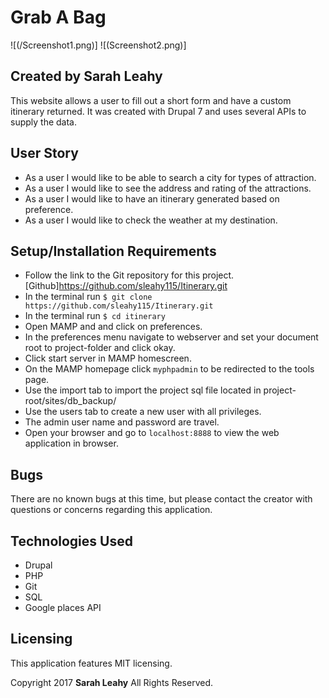 # Grab A Bag

![(/Screenshot1.png)]
![(Screenshot2.png)]

## Created by Sarah Leahy

  This website allows a user to fill out a short form and have a custom itinerary returned. It was created with Drupal 7 and uses several APIs to supply the data.

## User Story

* As a user I would like to be able to search a city for types of attraction.
* As a user I would like to see the address and rating of the attractions.  
* As a user I would like to have an itinerary generated based on preference.
* As a user I would like to check the weather at my destination.

## Setup/Installation Requirements

  * Follow the link to the Git repository for this project. [Github]https://github.com/sleahy115/Itinerary.git
  * In the terminal run `$ git clone https://github.com/sleahy115/Itinerary.git`
  * In the terminal run `$ cd itinerary`
  * Open MAMP and and click on preferences.
  * In the preferences menu navigate to webserver and set your document root to project-folder and click okay.
  * Click start server in MAMP homescreen.
  * On the MAMP homepage click `myphpadmin` to be redirected to the tools page.
  * Use the import tab to import the project sql file located in project-root/sites/db_backup/
  * Use the users tab to create a new user with all privileges.
  * The admin user name and password are travel.
  * Open your browser and go to `localhost:8888` to view the web application in browser.

## Bugs

There are no known bugs at this time, but please contact the creator with questions or concerns regarding this application.

## Technologies Used
* Drupal
* PHP
* Git
* SQL
* Google places API

## Licensing
This application features MIT licensing.

Copyright 2017 **Sarah Leahy** All Rights Reserved.
